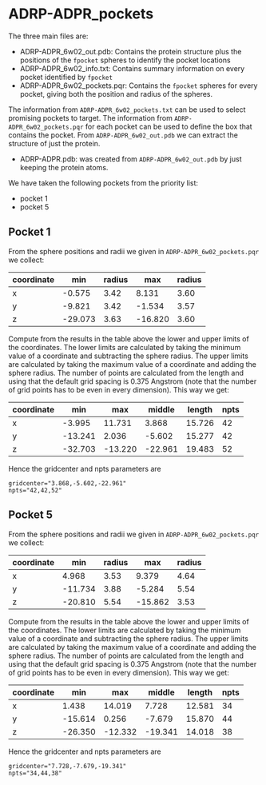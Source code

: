 # ADRP-ADPR_pockets

The three main files are:

- ADRP-ADPR_6w02_out.pdb: Contains the protein structure plus the positions of
  the `fpocket` spheres to identify the pocket locations
- ADRP-ADPR_6w02_info.txt: Contains summary information on every pocket
  identified by `fpocket`
- ADRP-ADPR_6w02_pockets.pqr: Contains the `fpocket` spheres for every pocket,
  giving both the position and radius of the spheres.

The information from `ADRP-ADPR_6w02_pockets.txt` can be used to select
promising pockets to target. The information from `ADRP-ADPR_6w02_pockets.pqr`
for each pocket can be used to define the box that contains the pocket. From 
`ADRP-ADPR_6w02_out.pdb` we can extract the structure of just the protein.

- ADRP-ADPR.pdb: was created from `ADRP-ADPR_6w02_out.pdb` by just keeping
  the protein atoms.

We have taken the following pockets from the priority list:

- pocket 1
- pocket 5

## Pocket 1

From the sphere positions and radii we given in `ADRP-ADPR_6w02_pockets.pqr`
we collect:

| coordinate | min     | radius | max     | radius |
| ---------- | ------- | ------ | ------- | ------ |
| x          |  -0.575 | 3.42   |   8.131 | 3.60   |
| y          |  -9.821 | 3.42   |  -1.534 | 3.57   |
| z          | -29.073 | 3.63   | -16.820 | 3.60   |

Compute from the results in the table above the lower and upper limits of 
the coordinates. The lower limits are calculated by taking the minimum value
of a coordinate and subtracting the sphere radius. The upper limits are 
calculated by taking the maximum value of a coordinate and adding the sphere
radius. The number of points are calculated from the length and using that the
default grid spacing is 0.375 Angstrom (note that the number of grid points
has to be even in every dimension). This way we get:

| coordinate | min     | max     | middle   | length | npts |
| ---------- | ------- | ------- | -------- | ------ | ---- |
| x          |  -3.995 |  11.731 |   3.868  | 15.726 | 42   |
| y          | -13.241 |   2.036 |  -5.602  | 15.277 | 42   |
| z          | -32.703 | -13.220 | -22.961  | 19.483 | 52   |

Hence the gridcenter and npts parameters are
```
gridcenter="3.868,-5.602,-22.961"
npts="42,42,52"
```

## Pocket 5

From the sphere positions and radii we given in `ADRP-ADPR_6w02_pockets.pqr`
we collect:

| coordinate | min     | radius | max     | radius |
| ---------- | ------- | ------ | ------- | ------ |
| x          |   4.968 | 3.53   |   9.379 | 4.64   |
| y          | -11.734 | 3.88   |  -5.284 | 5.54   |
| z          | -20.810 | 5.54   | -15.862 | 3.53   |

Compute from the results in the table above the lower and upper limits of 
the coordinates. The lower limits are calculated by taking the minimum value
of a coordinate and subtracting the sphere radius. The upper limits are 
calculated by taking the maximum value of a coordinate and adding the sphere
radius. The number of points are calculated from the length and using that the
default grid spacing is 0.375 Angstrom (note that the number of grid points
has to be even in every dimension). This way we get:

| coordinate | min     | max     | middle   | length | npts |
| ---------- | ------- | ------- | -------- | ------ | ---- |
| x          |   1.438 |  14.019 |   7.728  | 12.581 | 34   |
| y          | -15.614 |   0.256 |  -7.679  | 15.870 | 44   |
| z          | -26.350 | -12.332 | -19.341  | 14.018 | 38   |

Hence the gridcenter and npts parameters are
```
gridcenter="7.728,-7.679,-19.341"
npts="34,44,38"
```

